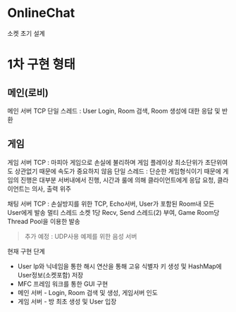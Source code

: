 # OnlineChat
소켓 초기 설계

# 1차 구현 형태

## 메인(로비)
메인 서버 TCP
단일 스레드 : User Login, Room 검색, Room 생성에 대한 응답 및 반환

## 게임
게임 서버 TCP : 마피아 게임으로 손실에 불리하며 게임 플레이상 최소단위가 초단위여도 상관없기 때문에 속도가 중요하지 않음
단일 스레드 : 단순한 게임형식이기 때문에 게임의 진행은 대부분 서버내에서 진행, 시간과 룰에 의해 클라이언트에게 응답 요청, 클라이언트는 의사, 출력 위주

채팅 서버 TCP : 손실방지를 위한 TCP, Echo서버, User가 포함된 Room내 모든 User에게 발송
멀티 스레드 소켓 1당 Recv, Send 스레드(2) 부여, Game Room당 Thread Pool을 이용한 발송

>추가 예정 : UDP사용 예제를 위한 음성 서버

현재 구현 단계
- User Ip와 닉네임을 통한 해시 연산을 통해 고유 식별자 키 생성 및 HashMap에 User정보(소켓포함) 저장
- MFC 프레임 워크를 통한 GUI 구현
- 메인 서버 - Login, Room 검색 및 생성, 게임서버 인도
- 게임 서버 - 방 최초 생성 및 User 입장
